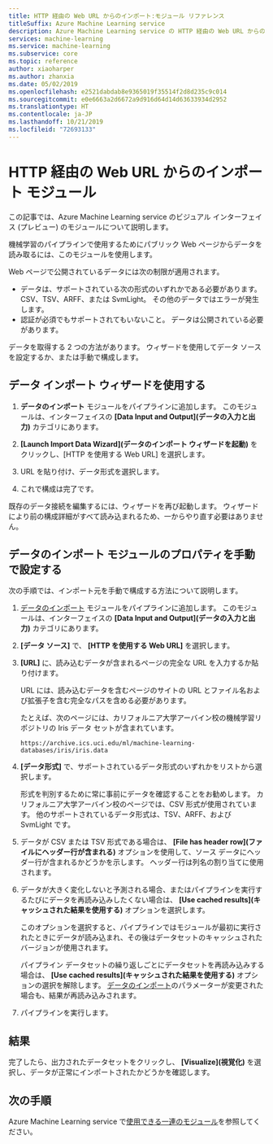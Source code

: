 ```yaml
---
title: HTTP 経由の Web URL からのインポート:モジュール リファレンス
titleSuffix: Azure Machine Learning service
description: Azure Machine Learning service の HTTP 経由の Web URL からのインポート モジュールを使用して、機械学習のパイプラインで使用するためにパブリック Web ページからデータを読み取る方法について説明します。
services: machine-learning
ms.service: machine-learning
ms.subservice: core
ms.topic: reference
author: xiaoharper
ms.author: zhanxia
ms.date: 05/02/2019
ms.openlocfilehash: e2521dabdab8e9365019f35514f2d8d235c9c014
ms.sourcegitcommit: e0e6663a2d6672a9d916d64d14d63633934d2952
ms.translationtype: HT
ms.contentlocale: ja-JP
ms.lasthandoff: 10/21/2019
ms.locfileid: "72693133"
---
```

# <a name="import-from-web-url-via-http-module"></a>HTTP 経由の Web URL からのインポート モジュール

この記事では、Azure Machine Learning service のビジュアル インターフェイス (プレビュー) のモジュールについて説明します。

機械学習のパイプラインで使用するためにパブリック Web ページからデータを読み取るには、このモジュールを使用します。

Web ページで公開されているデータには次の制限が適用されます。

- データは、サポートされている次の形式のいずれかである必要があります。CSV、TSV、ARFF、または SvmLight。 その他のデータではエラーが発生します。
- 認証が必須でもサポートされてもいないこと。 データは公開されている必要があります。 

データを取得する 2 つの方法があります。 ウィザードを使用してデータ ソースを設定するか、または手動で構成します。

## <a name="use-the-data-import-wizard"></a>データ インポート ウィザードを使用する

1. **データのインポート** モジュールをパイプラインに追加します。 このモジュールは、インターフェイスの **[Data Input and Output]\(データの入力と出力\)** カテゴリにあります。

2. **[Launch Import Data Wizard]\(データのインポート ウィザードを起動\)** をクリックし、[HTTP を使用する Web URL] を選択します。

3. URL を貼り付け、データ形式を選択します。

4. これで構成は完了です。

既存のデータ接続を編集するには、ウィザードを再び起動します。 ウィザードにより前の構成詳細がすべて読み込まれるため、一からやり直す必要はありません。

## <a name="manually-set-properties-in-the-import-data-module"></a>データのインポート モジュールのプロパティを手動で設定する

次の手順では、インポート元を手動で構成する方法について説明します。

1. [データのインポート](import-data.md) モジュールをパイプラインに追加します。 このモジュールは、インターフェイスの **[Data Input and Output]\(データの入力と出力\)** カテゴリにあります。

2. **[データ ソース]** で、 **[HTTP を使用する Web URL]** を選択します。

3. **[URL]** に、読み込むデータが含まれるページの完全な URL を入力するか貼り付けます。

    URL には、読み込むデータを含むページのサイトの URL とファイル名および拡張子を含む完全なパスを含める必要があります。

    たとえば、次のページには、カリフォルニア大学アーバイン校の機械学習リポジトリの Iris データ セットが含まれています。

    `https://archive.ics.uci.edu/ml/machine-learning-databases/iris/iris.data`

4. **[データ形式]** で、サポートされているデータ形式のいずれかをリストから選択します。

    形式を判別するために常に事前にデータを確認することをお勧めします。 カリフォルニア大学アーバイン校のページでは、CSV 形式が使用されています。 他のサポートされているデータ形式は、TSV、ARFF、および SvmLight です。

5. データが CSV または TSV 形式である場合は、 **[File has header row]\(ファイルにヘッダー行が含まれる\)** オプションを使用して、ソース データにヘッダー行が含まれるかどうかを示します。 ヘッダー行は列名の割り当てに使用されます。

6. データが大きく変化しないと予測される場合、またはパイプラインを実行するたびにデータを再読み込みしたくない場合は、 **[Use cached results]\(キャッシュされた結果を使用する\)** オプションを選択します。

    このオプションを選択すると、パイプラインではモジュールが最初に実行されたときにデータが読み込まれ、その後はデータセットのキャッシュされたバージョンが使用されます。

    パイプライン データセットの繰り返しごとにデータセットを再読み込みする場合は、 **[Use cached results]\(キャッシュされた結果を使用する\)** オプションの選択を解除します。 [データのインポート](import-data.md)のパラメーターが変更された場合も、結果が再読み込みされます。

7. パイプラインを実行します。

## <a name="results"></a>結果

完了したら、出力されたデータセットをクリックし、 **[Visualize]\(視覚化\)** を選択し、データが正常にインポートされたかどうかを確認します。


## <a name="next-steps"></a>次の手順

Azure Machine Learning service で[使用できる一連のモジュール](module-reference.md)を参照してください。 